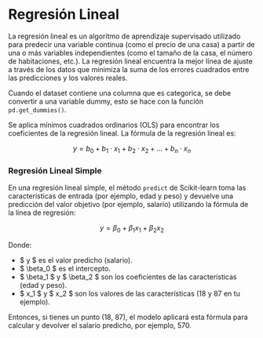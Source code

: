 # Regresión Lineal
La regresión lineal es un algoritmo de aprendizaje supervisado utilizado para predecir una variable continua (como el precio de una casa) a partir de una o más variables independientes (como el tamaño de la casa, el número de habitaciones, etc.). La regresión lineal encuentra la mejor línea de ajuste a través de los datos que minimiza la suma de los errores cuadrados entre las predicciones y los valores reales.

Cuando el dataset contiene una columna que es categorica, se debe convertir a una variable dummy, esto se hace con la función `pd.get_dummies()`.

Se aplica mínimos cuadrados ordinarios (OLS) para encontrar los coeficientes de la regresión lineal. La fórmula de la regresión lineal es:

$$ y = b_0 + b_1 \cdot x_1 + b_2 \cdot x_2 + ... + b_n \cdot x_n $$

### Regresión Lineal Simple
En una regresión lineal simple, el método `predict` de Scikit-learn toma las características de entrada (por ejemplo, edad y peso) y devuelve una predicción del valor objetivo (por ejemplo, salario) utilizando la fórmula de la línea de regresión:

$$ y = \beta_0 + \beta_1 x_1 + \beta_2 x_2 $$

Donde:
- $ y $ es el valor predicho (salario).
- $ \beta_0 $ es el intercepto.
- $ \beta_1 $ y $ \beta_2 $ son los coeficientes de las características (edad y peso).
- $ x_1 $ y $ x_2 $ son los valores de las características (18 y 87 en tu ejemplo).

Entonces, si tienes un punto (18, 87), el modelo aplicará esta fórmula para calcular y devolver el salario predicho, por ejemplo, 570.